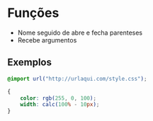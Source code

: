 # Funções

* Nome seguido de abre e fecha parenteses
* Recebe argumentos

## Exemplos

```css
@import url("http://urlaqui.com/style.css");

{
	color: rgb(255, 0, 100);
	width: calc(100% - 10px);
}
```